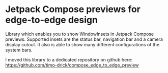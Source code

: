 # Jetpack Compose previews for edge-to-edge design

Library which enables you to show WindowInsets in Jetpack Compose previews. Supported insets are the status bar, navigation bar and a camera display cutout. It also is able to show many different configurations of the system bars.

I moved this library to a dedicated repository on github here:
https://github.com/timo-drick/compose_edge_to_edge_preview

